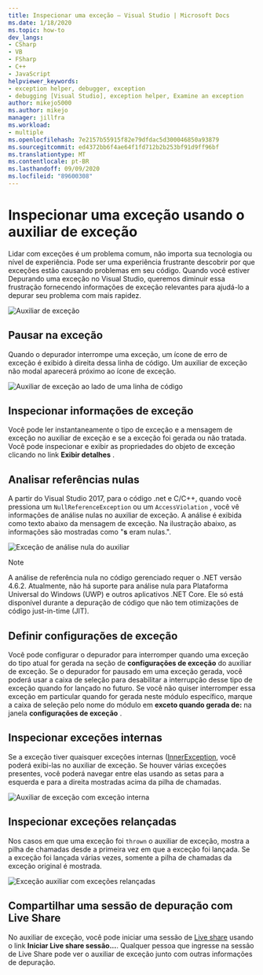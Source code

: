 ```yaml
---
title: Inspecionar uma exceção – Visual Studio | Microsoft Docs
ms.date: 1/18/2020
ms.topic: how-to
dev_langs:
- CSharp
- VB
- FSharp
- C++
- JavaScript
helpviewer_keywords:
- exception helper, debugger, exception
- debugging [Visual Studio], exception helper, Examine an exception
author: mikejo5000
ms.author: mikejo
manager: jillfra
ms.workload:
- multiple
ms.openlocfilehash: 7e2157b55915f82e79dfdac5d300046850a93879
ms.sourcegitcommit: ed4372bb6f4ae64f1fd712b2b253bf91d9ff96bf
ms.translationtype: MT
ms.contentlocale: pt-BR
ms.lasthandoff: 09/09/2020
ms.locfileid: "89600308"
---
```

# <a name="inspect-an-exception-using-the-exception-helper"></a>Inspecionar uma exceção usando o auxiliar de exceção 

Lidar com exceções é um problema comum, não importa sua tecnologia ou nível de experiência. Pode ser uma experiência frustrante descobrir por que exceções estão causando problemas em seu código. Quando você estiver Depurando uma exceção no Visual Studio, queremos diminuir essa frustração fornecendo informações de exceção relevantes para ajudá-lo a depurar seu problema com mais rapidez.

![Auxiliar de exceção](media/debugger-exception-helper-default.png)

## <a name="pause-on-the-exception"></a>Pausar na exceção
Quando o depurador interrompe uma exceção, um ícone de erro de exceção é exibido à direita dessa linha de código. Um auxiliar de exceção não modal aparecerá próximo ao ícone de exceção.

![Auxiliar de exceção ao lado de uma linha de código](media/debugger-exception-helper-locerror.png)

## <a name="inspect-exception-info"></a>Inspecionar informações de exceção
Você pode ler instantaneamente o tipo de exceção e a mensagem de exceção no auxiliar de exceção e se a exceção foi gerada ou não tratada. Você pode inspecionar e exibir as propriedades do objeto de exceção clicando no link **Exibir detalhes** .

## <a name="analyze-null-references"></a>Analisar referências nulas
A partir do Visual Studio 2017, para o código .net e C/C++, quando você pressiona um `NullReferenceException` ou um `AccessViolation` , você vê informações de análise nulas no auxiliar de exceção. A análise é exibida como texto abaixo da mensagem de exceção. Na ilustração abaixo, as informações são mostradas como "**s** eram nulas.".

![Exceção de análise nula do auxiliar](media/debugger-exception-helper-default.png)


> [!NOTE]
> A análise de referência nula no código gerenciado requer o .NET versão 4.6.2. Atualmente, não há suporte para análise nula para Plataforma Universal do Windows (UWP) e outros aplicativos .NET Core. Ele só está disponível durante a depuração de código que não tem otimizações de código just-in-time (JIT).

## <a name="configure-exception-settings"></a>Definir configurações de exceção 
Você pode configurar o depurador para interromper quando uma exceção do tipo atual for gerada na seção de **configurações de exceção** do auxiliar de exceção. Se o depurador for pausado em uma exceção gerada, você poderá usar a caixa de seleção para desabilitar a interrupção desse tipo de exceção quando for lançado no futuro. Se você não quiser interromper essa exceção em particular quando for gerada neste módulo específico, marque a caixa de seleção pelo nome do módulo em **exceto quando gerada de:** na janela **configurações de exceção** . 

## <a name="inspect-inner-exceptions"></a>Inspecionar exceções internas 
Se a exceção tiver quaisquer exceções internas ([InnerException](/dotnet/api/system.exception.innerexception), você poderá exibi-las no auxiliar de exceção. Se houver várias exceções presentes, você poderá navegar entre elas usando as setas para a esquerda e para a direita mostradas acima da pilha de chamadas.

![Auxiliar de exceção com exceção interna](media/debugger-exception-helper-innerexception.png)

## <a name="inspect-rethrown-exceptions"></a>Inspecionar exceções relançadas
Nos casos em que uma exceção foi `thrown` o auxiliar de exceção, mostra a pilha de chamadas desde a primeira vez em que a exceção foi lançada. Se a exceção foi lançada várias vezes, somente a pilha de chamadas da exceção original é mostrada.

![Exceção auxiliar com exceções relançadas](media/debugger-exception-helper-innerexception.png)

## <a name="share-a-debug-session-with-live-share"></a>Compartilhar uma sessão de depuração com Live Share
No auxiliar de exceção, você pode iniciar uma sessão de [Live share](/visualstudio/liveshare/) usando o link **Iniciar Live share sessão...**. Qualquer pessoa que ingresse na sessão de Live Share pode ver o auxiliar de exceção junto com outras informações de depuração.
